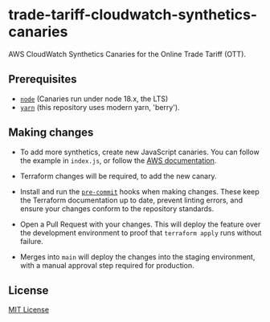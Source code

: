 # trade-tariff-cloudwatch-synthetics-canaries

AWS CloudWatch Synthetics Canaries for the Online Trade Tariff (OTT).

## Prerequisites

- [`node`](https://nodejs.org/en) (Canaries run under node 18.x, the LTS)
- [`yarn`](https://yarnpkg.com/getting-started/install) (this repository uses
modern yarn, 'berry').

## Making changes

- To add more synthetics, create new JavaScript canaries. You can follow the
example in `index.js`, or follow the [AWS documentation][0].

- Terraform changes will be required, to add the new canary.

- Install and run the [`pre-commit`](https://pre-commit.com/) hooks when making
changes. These keep the Terraform documentation up to date, prevent linting
errors, and ensure your changes conform to the repository standards.

- Open a Pull Request with your changes. This will deploy the feature over the
development environment to proof that `terraform apply` runs without failure.

- Merges into `main` will deploy the changes into the staging environment, with
a manual approval step required for production.

## License

[MIT License](LICENSE)

[0]: https://docs.aws.amazon.com/AmazonCloudWatch/latest/monitoring/CloudWatch_Synthetics_Canaries_WritingCanary_Nodejs.html
